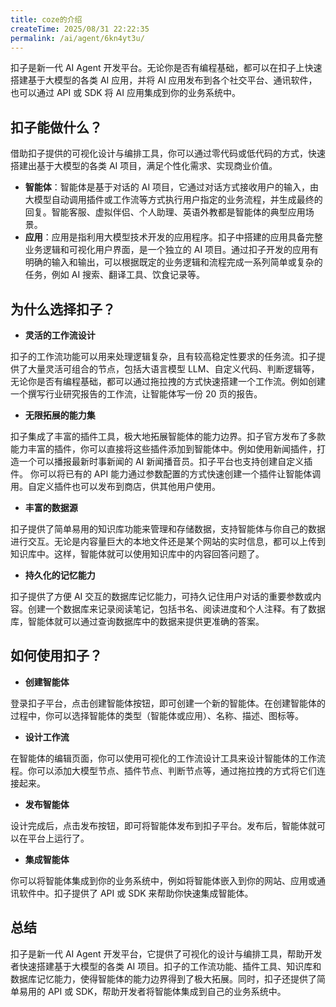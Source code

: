 ```yaml
---
title: coze的介绍
createTime: 2025/08/31 22:22:35
permalink: /ai/agent/6kn4yt3u/
---
```

扣子是新一代 AI Agent 开发平台。无论你是否有编程基础，都可以在扣子上快速搭建基于大模型的各类 AI 应用，并将 AI 应用发布到各个社交平台、通讯软件，也可以通过 API 或 SDK 将 AI 应用集成到你的业务系统中。 

## 扣子能做什么？ 

借助扣子提供的可视化设计与编排工具，你可以通过零代码或低代码的方式，快速搭建出基于大模型的各类 AI 项目，满足个性化需求、实现商业价值。 

- **智能体**：智能体是基于对话的 AI 项目，它通过对话方式接收用户的输入，由大模型自动调用插件或工作流等方式执行用户指定的业务流程，并生成最终的回复。智能客服、虚拟伴侣、个人助理、英语外教都是智能体的典型应用场景。 
- **应用**：应用是指利用大模型技术开发的应用程序。扣子中搭建的应用具备完整业务逻辑和可视化用户界面，是一个独立的 AI 项目。通过扣子开发的应用有明确的输入和输出，可以根据既定的业务逻辑和流程完成一系列简单或复杂的任务，例如 AI 搜索、翻译工具、饮食记录等。 

## 为什么选择扣子？ 

- **灵活的工作流设计** 

扣子的工作流功能可以用来处理逻辑复杂，且有较高稳定性要求的任务流。扣子提供了大量灵活可组合的节点，包括大语言模型 LLM、自定义代码、判断逻辑等，无论你是否有编程基础，都可以通过拖拉拽的方式快速搭建一个工作流。例如创建一个撰写行业研究报告的工作流，让智能体写一份 20 页的报告。 

- **无限拓展的能力集** 

扣子集成了丰富的插件工具，极大地拓展智能体的能力边界。扣子官方发布了多款能力丰富的插件，你可以直接将这些插件添加到智能体中。例如使用新闻插件，打造一个可以播报最新时事新闻的 AI 新闻播音员。扣子平台也支持创建自定义插件。 你可以将已有的 API 能力通过参数配置的方式快速创建一个插件让智能体调用。自定义插件也可以发布到商店，供其他用户使用。  

- **丰富的数据源** 

扣子提供了简单易用的知识库功能来管理和存储数据，支持智能体与你自己的数据进行交互。无论是内容量巨大的本地文件还是某个网站的实时信息，都可以上传到知识库中。这样，智能体就可以使用知识库中的内容回答问题了。 

- **持久化的记忆能力** 

扣子提供了方便 AI 交互的数据库记忆能力，可持久记住用户对话的重要参数或内容。创建一个数据库来记录阅读笔记，包括书名、阅读进度和个人注释。有了数据库，智能体就可以通过查询数据库中的数据来提供更准确的答案。 

## 如何使用扣子？

- **创建智能体** 

登录扣子平台，点击创建智能体按钮，即可创建一个新的智能体。在创建智能体的过程中，你可以选择智能体的类型（智能体或应用）、名称、描述、图标等。 

- **设计工作流** 

在智能体的编辑页面，你可以使用可视化的工作流设计工具来设计智能体的工作流程。你可以添加大模型节点、插件节点、判断节点等，通过拖拉拽的方式将它们连接起来。 

- **发布智能体** 

设计完成后，点击发布按钮，即可将智能体发布到扣子平台。发布后，智能体就可以在平台上运行了。 

- **集成智能体** 

你可以将智能体集成到你的业务系统中，例如将智能体嵌入到你的网站、应用或通讯软件中。扣子提供了 API 或 SDK 来帮助你快速集成智能体。 

## 总结 

扣子是新一代 AI Agent 开发平台，它提供了可视化的设计与编排工具，帮助开发者快速搭建基于大模型的各类 AI 项目。扣子的工作流功能、插件工具、知识库和数据库记忆能力，使得智能体的能力边界得到了极大拓展。同时，扣子还提供了简单易用的 API 或 SDK，帮助开发者将智能体集成到自己的业务系统中。 
